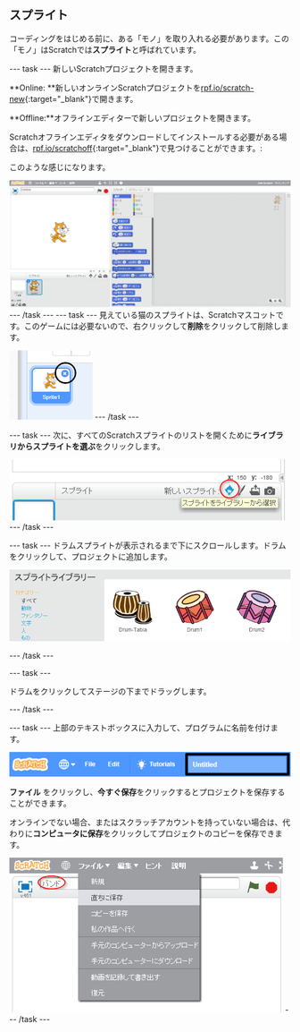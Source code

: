## スプライト

コーディングをはじめる前に、ある「モノ」を取り入れる必要があります。この「モノ」はScratchでは**スプライト**と呼ばれています。

\--- task \--- 新しいScratchプロジェクトを開きます。

**Online: **新しいオンラインScratchプロジェクトを[rpf.io/scratch-new](http://rpf.io/scratch-new){:target="_blank"}で開きます。

**Offline:**オフラインエディターで新しいプロジェクトを開きます。

Scratchオフラインエディタをダウンロードしてインストールする必要がある場合は、[rpf.io/scratchoff](http://rpf.io/scratchoff){:target="_blank"}で見つけることができます。:

このような感じになります。

![スクリーンショット](images/band-scratch.png) \--- /task \--- \--- task \--- 見えている猫のスプライトは、Scratchマスコットです。このゲームには必要ないので、右クリックして**削除**をクリックして削除します。

![スクリーンショット](images/band-delete-annotated.png) \--- /task \---

\--- task \--- 次に、すべてのScratchスプライトのリストを開くために**ライブラリからスプライトを選ぶ**をクリックします。

![スクリーンショット](images/band-sprite-library.png) \--- /task \---

\--- task \--- ドラムスプライトが表示されるまで下にスクロールします。ドラムをクリックして、プロジェクトに追加します。

![スクリーンショット](images/band-sprite-drum.png)

\--- /task \---

\--- task \---

ドラムをクリックしてステージの下までドラッグします。

\--- /task \---

\--- task \--- 上部のテキストボックスに入力して、プログラムに名前を付けます。

![名前](images/band-name-annotated.png)

**ファイル** をクリックし、**今すぐ保存**をクリックするとプロジェクトを保存することができます。

オンラインでない場合、またはスクラッチアカウントを持っていない場合は、代わりに**コンピュータに保存**をクリックしてプロジェクトのコピーを保存できます。

![スクリーンショット](images/band-save.png) \--- /task \---